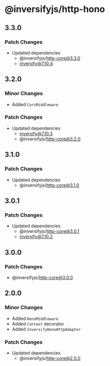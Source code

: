 # @inversifyjs/http-hono

## 3.3.0

### Patch Changes

- Updated dependencies
  - @inversifyjs/http-core@3.3.0
  - inversify@7.10.4

## 3.2.0

### Minor Changes

- Added `CorsMiddleware`

### Patch Changes

- Updated dependencies
  - inversify@7.10.3
  - @inversifyjs/http-core@3.2.0

## 3.1.0

### Patch Changes

- Updated dependencies
  - @inversifyjs/http-core@3.1.0

## 3.0.1

### Patch Changes

- Updated dependencies
  - @inversifyjs/http-core@3.0.1
  - inversify@7.10.2

## 3.0.0

### Patch Changes

- @inversifyjs/http-core@3.0.0

## 2.0.0

### Minor Changes

- Added `HonoMiddleware`
- Added `Context` decorator
- Added `InversifyHonoHttpAdapter`

### Patch Changes

- Updated dependencies
  - @inversifyjs/http-core@2.0.0
